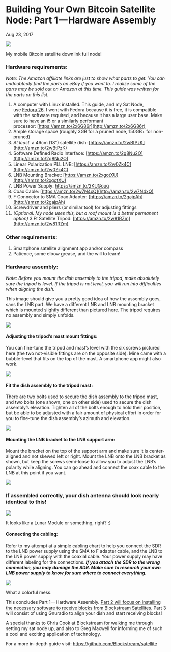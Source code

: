 # Building Your Own Bitcoin Satellite Node: Part 1 — Hardware Assembly

Aug 23, 2017

![](https://cdn-images-1.medium.com/max/1200/1*gN909Ok7Ei98Fdl-Zx94NQ.png)

My mobile Bitcoin satellite downlink full node!

### Hardware requirements:

*Note: The Amazon affiliate links are just to show what parts to get. You can undoubtedly find the parts on eBay if you want to. I realize some of the parts may be sold out on Amazon at this time. This guide was written for the parts on this list.*

1. A computer with Linux installed. This guide, and my Sat Node, use [Fedora 26](https://getfedora.org/). I went with Fedora because it is free, it is compatible with the software required, and because it has a large user base. Make sure to have an i5 or a similarly performant processor: [https://amzn.to/2x6G86r](http://amzn.to/2x6G86r)
2. Ample storage space (roughly 3GB for a pruned node, 150GB+ for non-pruned)
3. *At least*  a 46cm (18") satellite dish: [https://amzn.to/2wBtPzK](http://amzn.to/2wBtPzK)
4. Software Defined Radio Interface: [https://amzn.to/2g8Nu2O](http://amzn.to/2g8Nu2O)
5. Linear Polarization PLL LNB: [https://amzn.to/2w0Zk4C](http://amzn.to/2w0Zk4C)
6. LNB Mounting Bracket: [https://amzn.to/2xgotXU](http://amzn.to/2xgotXU)
7. LNB Power Supply: https://amzn.to/2KUGouq
8. Coax Cable: [https://amzn.to/2w7N4xQ](http://amzn.to/2w7N4xQ)
9. F Connector to SMA Coax Adapter: [https://amzn.to/2gajpAh](http://amzn.to/2gajpAh)
10. Screwdriver and pliers (or similar tool) for adjusting fittings
11. *(Optional. My node uses this, but a roof mount is a better permanent option)* 3 Ft Satellite Tripod: [https://amzn.to/2w81RZm](http://amzn.to/2w81RZm)

### Other requirements:

1. Smartphone satellite alignment app and/or compass
2. Patience, some elbow grease, and the will to learn!

### Hardware assembly:

*Note: Before you mount the dish assembly to the tripod, make absolutely sure the tripod is level. If the tripod is not level, you will run into difficulties when aligning the dish.*

This image should give you a pretty good idea of how the assembly goes, sans the LNB part. We have a different LNB and LNB mounting bracket which is mounted slightly different than pictured here. The tripod requires no assembly and simply unfolds.

![](https://cdn-images-1.medium.com/max/800/1*0vsWGWSbcA4nPxH5CCb4JQ.jpeg)

#### Adjusting the tripod’s mast mount fittings:

You can fine-tune the tripod and mast’s level with the six screws pictured here (the two not-visible fittings are on the opposite side). Mine came with a bubble-level that fits on the top of the mast. A smartphone app might also work.

![](https://cdn-images-1.medium.com/max/800/1*Q2jt9PfBh5OuQnmOyxDUnw.png)

#### Fit the dish assembly to the tripod mast:

There are two bolts used to secure the dish assembly to the tripod mast, and two bolts (one shown, one on other side) used to secure the dish assembly’s elevation. Tighten all of the bolts enough to hold their position, but be able to be adjusted with a fair amount of physical effort in order for you to fine-tune the dish assembly’s azimuth and elevation.

![](https://cdn-images-1.medium.com/max/800/1*A3e_plFSwpleHCQn-Xxp9g.png)

#### Mounting the LNB bracket to the LNB support arm:

Mount the bracket on the top of the support arm and make sure it is center-aligned and not skewed left or right. Mount the LNB onto the LNB bracket as shown, but keep the screws semi-loose to allow you to adjust the LNB’s polarity while aligning. You can go ahead and connect the coax cable to the LNB at this point if you want.

![](https://cdn-images-1.medium.com/max/800/1*cZsLH4krsgeU8oBTabvjQQ.png)

### If assembled correctly, your dish antenna should look nearly identical to this!

![](https://cdn-images-1.medium.com/max/800/1*lr1M_rh5qy1zFa2FqEgnRw.jpeg)

It looks like a Lunar Module or something, right? :)

#### Connecting the cabling:

Refer to my attempt at a simple cabling chart to help you connect the SDR to the LNB power supply using the SMA to F adapter cable, and the LNB to the LNB power supply with the coaxial cable. Your power supply may have different labeling for the connections. ***If you attach the SDR to the wrong connection, you may damage the SDR. Make sure to research your own LNB power supply to know for sure where to connect everything.***

![](https://cdn-images-1.medium.com/max/1200/1*ckjJ2LstRfnoWTlu2DYTZw.png)

What a colorful mess.

This concludes Part 1 — Hardware Assembly. [Part 2 will focus on installing the necessary software to receive blocks from Blockstream Satellites.](https://medium.com/@notgrubles/building-your-own-bitcoin-satellite-node-part-2-software-installation-a94a0b85d089) Part 3 will consist of using Gnuradio to align your dish and start receiving blocks!

A special thanks to Chris Cook at Blockstream for walking me through setting my sat node up, and also to Greg Maxwell for informing me of such a cool and exciting application of technology.

For a more in-depth guide visit: https://github.com/Blockstream/satellite